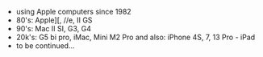 - using Apple computers since 1982
- 80's: Apple][, //e, II GS
- 90's: Mac II SI, G3, G4
- 20k's: G5 bi pro, iMac, Mini M2 Pro and also: iPhone 4S, 7, 13 Pro - iPad 
- to be continued...

